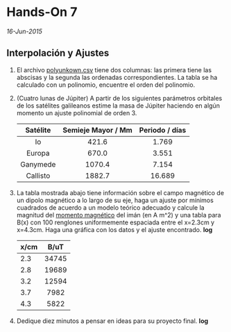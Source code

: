 # Hands-On 7
*16-Jun-2015*


## Interpolación y Ajustes

1. El archivo [polyunkown.csv](https://raw.githubusercontent.com/ComputoCienciasUniandes/MetodosComputacionalesDatos/master/hands_on/polyunkown.csv) tiene dos columnas: las primera tiene las abscisas y la segunda las ordenadas correspondientes. La tabla se ha calculado con un polinomio, encuentre el orden del polinomio.

2. (Cuatro lunas de Júpiter) A partir de los siguientes parámetros orbitales de los satélites galileanos estime la masa de Júpiter haciendo en algún momento un ajuste polinomial de orden 3.

	| Satélite        | Semieje Mayor / Mm | Periodo / días |
	| :-------------:|:-------------:| :-------------:
	| Io     	| 421.6 | 1.769 |
	| Europa 	| 670.0 | 3.551
	| Ganymede	| 1070.4    | 7.154 |
	| Callisto	| 1882.7    | 16.689 |

3. La tabla mostrada abajo tiene información sobre el campo magnético de un dipolo magnético a lo largo de su eje, haga un ajuste por mínimos cuadrados de acuerdo a un modelo teórico adecuado y calcule la magnitud del [momento magnético](https://en.wikipedia.org/wiki/Magnetic_dipole)  del imán (en A m^2) y una tabla para B(x) con 100 renglones uniformemente espaciada entre el x=2.3cm y x=4.3cm. Haga una gráfica con los datos y el ajuste encontrado. **log**


	| x/cm        | B/uT           |
	| ------------- |:-------------:|
	|2.3|34745|
	|2.8|19689|
	|3.2|12594|
	|3.7|7982|
	|4.3|5822|

4. Dedique diez minutos a pensar en ideas para su proyecto final. **log**


<!--3. (L1 Júpiter Io) Compare la solución exacta al [primer punto de Lagrange](https://en.wikipedia.org/?title=Lagrangian_point#L1) del sistema Júpiter-Io con la aproximación.-->

<!--Masa de Io = 893.2E20 kg

Masa de Júpiter = 1.898E27 kg-->


<!--![](https://raw.githubusercontent.com/ComputoCienciasUniandes/MetodosComputacionales/master/hands_on/figures/choreography.png =700x)-->
